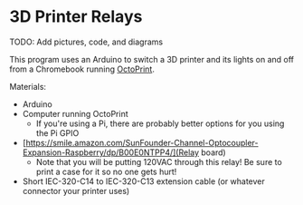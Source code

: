 # 3D Printer Relays

TODO: Add pictures, code, and diagrams

This program uses an Arduino to switch a 3D printer and its lights on and off from a Chromebook running [OctoPrint](https://octoprint.org/).

Materials:
* Arduino  
* Computer running OctoPrint
  * If you're using a Pi, there are probably better options for you using the Pi GPIO
* [https://smile.amazon.com/SunFounder-Channel-Optocoupler-Expansion-Raspberry/dp/B00E0NTPP4/](Relay board)
  * Note that you will be putting 120VAC through this relay! Be sure to print a case for it so no one gets hurt!
* Short IEC-320-C14 to IEC-320-C13 extension cable (or whatever connector your printer uses)